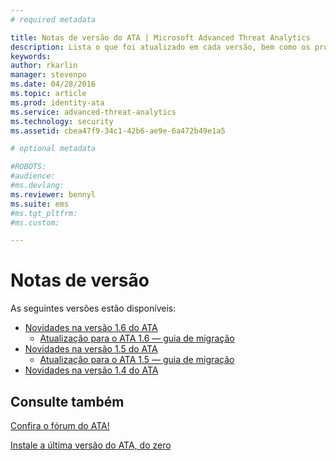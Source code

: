 ```yaml
---
# required metadata

title: Notas de versão do ATA | Microsoft Advanced Threat Analytics
description: Lista o que foi atualizado em cada versão, bem como os problemas conhecidos e os guias de migração
keywords:
author: rkarlin
manager: stevenpo
ms.date: 04/28/2016
ms.topic: article
ms.prod: identity-ata
ms.service: advanced-threat-analytics
ms.technology: security
ms.assetid: cbea47f9-34c1-42b6-ae9e-6a472b49e1a5

# optional metadata

#ROBOTS:
#audience:
#ms.devlang:    
ms.reviewer: bennyl
ms.suite: ems
#ms.tgt_pltfrm:
#ms.custom:

---
```


# Notas de versão
As seguintes versões estão disponíveis:

- [Novidades na versão 1.6 do ATA](whats-new-version-1.6.md)
   - [Atualização para o ATA 1.6 — guia de migração](/advanced-threat-analytics/understand-explore/ata-update-1.6-migration-guide)
- [Novidades na versão 1.5 do ATA](whats-new-version-1.5.md)
   - [Atualização para o ATA 1.5 — guia de migração](/advanced-threat-analytics/understand-explore/ata-update-1.5-migration-guide)
- [Novidades na versão 1.4 do ATA](whats-new-version-1.4.md)

## Consulte também
[Confira o fórum do ATA!](https://social.technet.microsoft.com/Forums/security/en-US/home?forum=mata)

[Instale a última versão do ATA, do zero](/advanced-threat-analytics/deploy-use/install-ata)


<!--HONumber=May16_HO1-->


